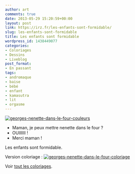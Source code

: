 ```yaml
---
author: art
comments: true
date: 2013-05-29 15:20:59+00:00
layout: post
link: https://irz.fr/les-enfants-sont-formidable/
slug: les-enfants-sont-formidable
title: Les enfants sont formidable
wordpress_id: 1438449077
categories:
- Coloriages
- Dessins
- Liveblog
post_format:
- En passant
tags:
- andromaque
- baise
- bébé
- enfant
- kamasutra
- lit
- orgasme
---
```


[![georges-nenette-dans-le-four-couleurs](https://static.irz.fr/2013/05/georges-nenette-dans-le-four-couleurs-640x566.png)](https://static.irz.fr/2013/05/georges-nenette-dans-le-four-couleurs.png)<!-- more -->

- Maman, je peux mettre nenette dans le four ?
- OUIIIIII !
- Merci maman !

Les enfants sont formidable.

Version coloriage :
[![georges-nenette-dans-le-four-coloriage](https://static.irz.fr/2013/05/georges-nenette-dans-le-four-coloriage-640x566.png)](https://static.irz.fr/2013/05/georges-nenette-dans-le-four-coloriage.png)

Voir [tout les coloriages](http://irz.fr/coloriages/).
